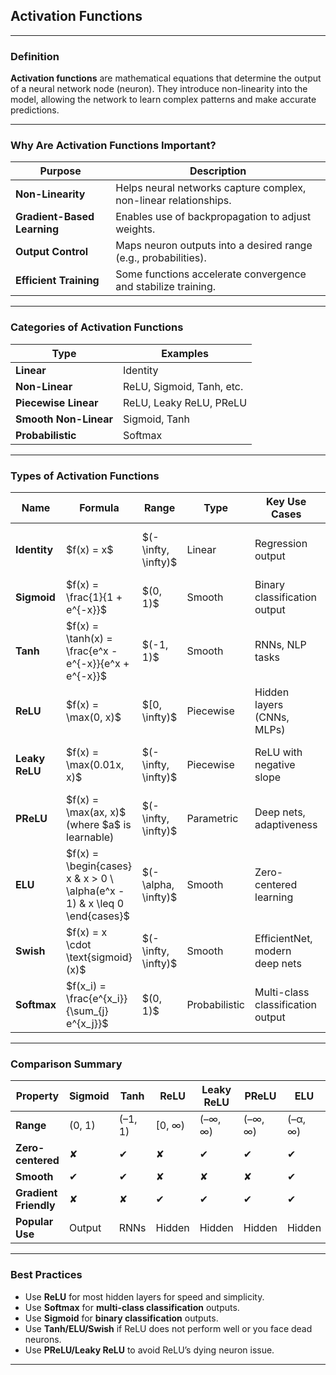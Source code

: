 ## **Activation Functions**

---

### **Definition**

**Activation functions** are mathematical equations that determine the output of a neural network node (neuron). They introduce non-linearity into the model, allowing the network to learn complex patterns and make accurate predictions.

---

### **Why Are Activation Functions Important?**

| Purpose                     | Description                                                      |
| --------------------------- | ---------------------------------------------------------------- |
| **Non-Linearity**           | Helps neural networks capture complex, non-linear relationships. |
| **Gradient-Based Learning** | Enables use of backpropagation to adjust weights.                |
| **Output Control**          | Maps neuron outputs into a desired range (e.g., probabilities).  |
| **Efficient Training**      | Some functions accelerate convergence and stabilize training.    |

---

### **Categories of Activation Functions**

| Type                  | Examples                  |
| --------------------- | ------------------------- |
| **Linear**            | Identity                  |
| **Non-Linear**        | ReLU, Sigmoid, Tanh, etc. |
| **Piecewise Linear**  | ReLU, Leaky ReLU, PReLU   |
| **Smooth Non-Linear** | Sigmoid, Tanh             |
| **Probabilistic**     | Softmax                   |

---

### **Types of Activation Functions**

| Name           | Formula                                                                     | Range                 | Type          | Key Use Cases                     | Limitations / Notes                          |
| -------------- | --------------------------------------------------------------------------- | --------------------- | ------------- | --------------------------------- | -------------------------------------------- |
| **Identity**   | \$f(x) = x\$                                                                | \$(-\infty, \infty)\$ | Linear        | Regression output                 | No non-linearity; not suitable for deep nets |
| **Sigmoid**    | \$f(x) = \frac{1}{1 + e^{-x}}\$                                             | \$(0, 1)\$            | Smooth        | Binary classification output      | Vanishing gradient; not zero-centered        |
| **Tanh**       | \$f(x) = \tanh(x) = \frac{e^x - e^{-x}}{e^x + e^{-x}}\$                     | \$(-1, 1)\$           | Smooth        | RNNs, NLP tasks                   | Vanishing gradient (less than sigmoid)       |
| **ReLU**       | \$f(x) = \max(0, x)\$                                                       | $\[0, \infty)\$       | Piecewise     | Hidden layers (CNNs, MLPs)        | Dying ReLU (neurons stuck at 0)              |
| **Leaky ReLU** | \$f(x) = \max(0.01x, x)\$                                                   | \$(-\infty, \infty)\$ | Piecewise     | ReLU with negative slope          | Needs slope tuning; small negative outputs   |
| **PReLU**      | \$f(x) = \max(ax, x)\$ (where \$a\$ is learnable)                           | \$(-\infty, \infty)\$ | Parametric    | Deep nets, adaptiveness           | Learnable parameter may overfit              |
| **ELU**        | \$f(x) = \begin{cases} x & x > 0 \ \alpha(e^x - 1) & x \leq 0 \end{cases}\$ | \$(-\alpha, \infty)\$ | Smooth        | Zero-centered learning            | More complex; slower computation             |
| **Swish**      | \$f(x) = x \cdot \text{sigmoid}(x)\$                                        | \$(-\infty, \infty)\$ | Smooth        | EfficientNet, modern deep nets    | Non-monotonic; computationally heavier       |
| **Softmax**    | \$f(x\_i) = \frac{e^{x\_i}}{\sum\_{j} e^{x\_j}}\$                           | \$(0, 1)\$            | Probabilistic | Multi-class classification output | Only used in output layer                    |

---

### **Comparison Summary**

| Property              | Sigmoid | Tanh    | ReLU    | Leaky ReLU | PReLU   | ELU     | Swish    | Softmax |
| --------------------- | ------- | ------- | ------- | ---------- | ------- | ------- | -------- | ------- |
| **Range**             | (0, 1)  | (–1, 1) | \[0, ∞) | (–∞, ∞)    | (–∞, ∞) | (–α, ∞) | (–∞, ∞)  | (0, 1)  |
| **Zero-centered**     | ✘       | ✔       | ✘       | ✔          | ✔       | ✔       | ✔        | ✘       |
| **Smooth**            | ✔       | ✔       | ✘       | ✘          | ✘       | ✔       | ✔        | ✔       |
| **Gradient Friendly** | ✘       | ✘       | ✔       | ✔          | ✔       | ✔       | ✔        | ✔       |
| **Popular Use**       | Output  | RNNs    | Hidden  | Hidden     | Hidden  | Hidden  | DeepNets | Output  |

---

### **Best Practices**

* Use **ReLU** for most hidden layers for speed and simplicity.
* Use **Softmax** for **multi-class classification** outputs.
* Use **Sigmoid** for **binary classification** outputs.
* Use **Tanh/ELU/Swish** if ReLU does not perform well or you face dead neurons.
* Use **PReLU/Leaky ReLU** to avoid ReLU’s dying neuron issue.

---
